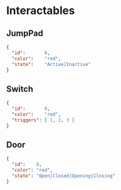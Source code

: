 # Interactables
## JumpPad
```json
{
  "id":       0,
  "color":    "red",
  "state":    "Active|Inactive"
}
```

## Switch
```json
{
  "id":       0,
  "color":    "red",
  "triggers": [ 1, 2, 3 ]
}
```

## Door
```json
{
  "id":    0,
  "color": "red",
  "state": "Open|Closed|Opening|Closing"
}
```
